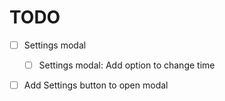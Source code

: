 # TODO

- [ ] Settings modal

  - [ ] Settings modal: Add option to change time

- [ ] Add Settings button to open modal
